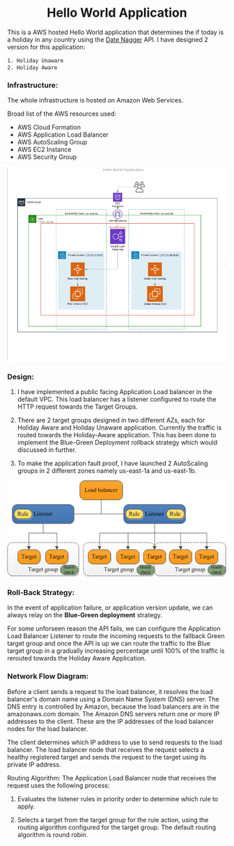 # <div align="center">Hello World Application</div>

This is a AWS hosted Hello World application that determines the if today is a holiday in any country using the [Date Nagger](https://date.nager.at/) API. I have designed 2 version for this application:

    1. Holiday Unaware 
    2. Holiday Aware

### Infrastructure:

The whole infrastructure is hosted on Amazon Web Services.

Broad list of the AWS resources used:
* AWS Cloud Formation
* AWS Application Load Balancer
* AWS AutoScaling Group
* AWS EC2 Instance
* AWS Security Group

![alt text](Architecture_Diagram.PNG "Architecture Diagram")

### Design:

1. I have implemented a public facing Application Load balancer in the default VPC. This load balancer has a listener configured to route the HTTP request towards the Target Groups.

2. There are 2 target groups designed in two different AZs, each for Holiday Aware and Holiday Unaware application. Currently the traffic is routed towards the Holiday-Aware application. This has been done to implement the Blue-Green Deployment rollback strategy which would  discussed in further.

3. To make the application fault proof, I have launched 2 AutoScaling groups in 2 different zones namely us-east-1a and us-east-1b.

![alt text](component_architecture.png "Architecture Diagram")

### Roll-Back Strategy:

In the event of application failure, or application version update, we can always relay on the **Blue-Green deployment** strategy.

For some unforseen reason the API fails, we can configure the Application Load Balancer Listener to route the incoming requests to the fallback Green target group and once the API is up we can route the traffic to the Blue target group in a gradually increasing percentage until 100% of the traffic is rerouted towards the Holiday Aware Application. 

### Network Flow Diagram:

Before a client sends a request to the load balancer, it resolves the load balancer's domain name using a Domain Name System (DNS) server. The DNS entry is controlled by Amazon, because the load balancers are in the amazonaws.com domain. The Amazon DNS servers return one or more IP addresses to the client. These are the IP addresses of the load balancer nodes for the load balancer.


The client determines which IP address to use to send requests to the load balancer. The load balancer node that receives the request selects a healthy registered target and sends the request to the target using its private IP address.

Routing Algorithm:
The Application Load Balancer node that receives the request uses the following process:

1. Evaluates the listener rules in priority order to determine which rule to apply.

2. Selects a target from the target group for the rule action, using the routing algorithm configured for the target group. The default routing algorithm is round robin. 



